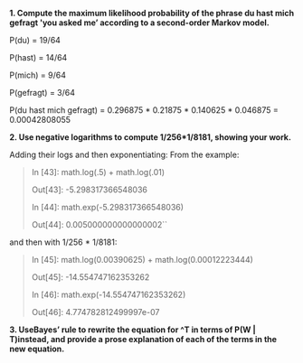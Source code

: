 <strong>1. Compute the maximum likelihood probability of the phrase du hast mich gefragt 'you asked me’ according to a second-order Markov model.</strong>

P(du) = 19/64<p>
P(hast) = 14/64<p>
P(mich) = 9/64<p>
P(gefragt) = 3/64<p>

P(du hast mich gefragt) = 0.296875 * 0.21875 * 0.140625 * 0.046875 = 0.00042808055<p>

<strong>2. Use negative logarithms to compute 1/256*1/8181, showing your work.</strong>

Adding their logs and then exponentiating:
From the example:

>In [43]: math.log(.5) + math.log(.01)<p>
>Out[43]: -5.298317366548036<p>
>In [44]: math.exp(-5.298317366548036)<p>
>Out[44]: 0.005000000000000002``<p>

and then with 1/256 * 1/8181:

>In [45]: math.log(0.00390625) + math.log(0.00012223444)<p>
>Out[45]: -14.554747162353262<p>
>In [46]: math.exp(-14.554747162353262)<p>
>Out[46]: 4.774782812499997e-07
  
<strong>3. UseBayes’ rule to rewrite the equation for ^T in terms of P(W | T)instead, and provide a prose explanation of each of the terms in the new equation.</strong>



  


